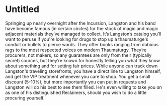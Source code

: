 # Untitled

Springing up nearly overnight after the Incursion, Langston and his band have become famous (in certain circles) for the stock of magic and magic adjacent materials they’ve managed to collect. It’s Langston’s catalog you’ll want to peruse if you're looking for drugs to stop up a thaumaturge's conduit or bullets to pierce wards. They offer books ranging from dubious rags to the most respected voices on modern Thaumaturgy. They’re procurers, not makers, so any guarantees are only from their (typically secret) sources, but they’re known for honestly telling you what they know about something and for setting fair prices. While anyone can track down Langston's traveling storefronts, you have a direct line to Langston himself, and get the VIP treatment whenever you care to shop. You get a small discount (5-10%), but more importantly you can put in requests and Langston will do his best to see them filled. He's even willing to take you on as one of his distinguished Reclaimers, should you wish to do a little procuring yourself.
